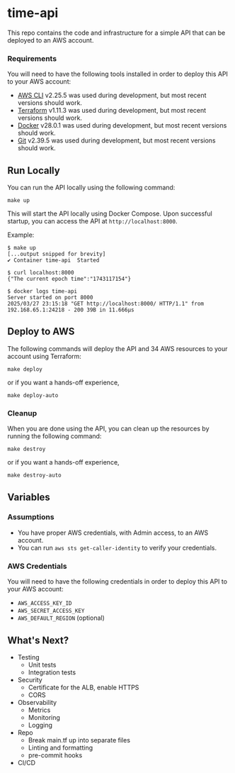 # time-api
This repo contains the code and infrastructure for a simple API that can be deployed to an AWS account.

### Requirements
You will need to have the following tools installed in order to deploy this API to your AWS account:
- [AWS CLI](https://docs.aws.amazon.com/cli/latest/userguide/getting-started-install.html) v2.25.5 was used during development, but most recent versions should work.
- [Terraform](https://developer.hashicorp.com/terraform/tutorials/aws-get-started/install-cli) v1.11.3 was used during development, but most recent versions should work.
- [Docker](https://docs.docker.com/get-docker/) v28.0.1 was used during development, but most recent versions should work.
- [Git](https://git-scm.com/book/en/v2/Getting-Started-Installing-Git) v2.39.5 was used during development, but most recent versions should work.

## Run Locally
You can run the API locally using the following command:
```
make up
```
This will start the API locally using Docker Compose. Upon successful startup, you can access the API at `http://localhost:8000`.

Example:
```
$ make up
[...output snipped for brevity]
✔ Container time-api  Started

$ curl localhost:8000
{"The current epoch time":"1743117154"}

$ docker logs time-api
Server started on port 8000
2025/03/27 23:15:18 "GET http://localhost:8000/ HTTP/1.1" from 192.168.65.1:24218 - 200 39B in 11.666µs
```

## Deploy to AWS
The following commands will deploy the API and 34 AWS resources to your account using Terraform:
```
make deploy
```
or if you want a hands-off experience,
```
make deploy-auto
```

### Cleanup
When you are done using the API, you can clean up the resources by running the following command:
```
make destroy
```
or if you want a hands-off experience,
```
make destroy-auto
```

## Variables

### Assumptions
- You have proper AWS credentials, with Admin access, to an AWS account.
- You can run `aws sts get-caller-identity` to verify your credentials.

### AWS Credentials
You will need to have the following credentials in order to deploy this API to your AWS account:
- `AWS_ACCESS_KEY_ID`
- `AWS_SECRET_ACCESS_KEY`
- `AWS_DEFAULT_REGION` (optional)

## What's Next?
- Testing
  - Unit tests
  - Integration tests
- Security
  - Certificate for the ALB, enable HTTPS
  - CORS
- Observability
  - Metrics
  - Monitoring
  - Logging
- Repo
  - Break main.tf up into separate files
  - Linting and formatting
  - pre-commit hooks
- CI/CD
